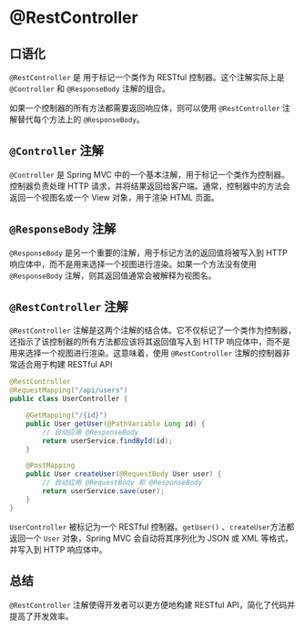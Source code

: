 # @RestController

## 口语化

`@RestController` 是 用于标记一个类作为 RESTful 控制器。这个注解实际上是 `@Controller` 和 `@ResponseBody` 注解的组合。

如果一个控制器的所有方法都需要返回响应体，则可以使用 `@RestController` 注解替代每个方法上的 `@ResponseBody`。

## **`@Controller` 注解**

`@Controller` 是 Spring MVC 中的一个基本注解，用于标记一个类作为控制器。控制器负责处理 HTTP 请求，并将结果返回给客户端。通常，控制器中的方法会返回一个视图名或一个 View 对象，用于渲染 HTML 页面。

## **`@ResponseBody` 注解**

`@ResponseBody` 是另一个重要的注解，用于标记方法的返回值将被写入到 HTTP 响应体中，而不是用来选择一个视图进行渲染。如果一个方法没有使用 `@ResponseBody` 注解，则其返回值通常会被解释为视图名。

## **`@RestController` 注解**

`@RestController` 注解是这两个注解的结合体。它不仅标记了一个类作为控制器，还指示了该控制器的所有方法都应该将其返回值写入到 HTTP 响应体中，而不是用来选择一个视图进行渲染。这意味着，使用 `@RestController` 注解的控制器非常适合用于构建 RESTful API

```java
@RestController
@RequestMapping("/api/users")
public class UserController {

    @GetMapping("/{id}")
    public User getUser(@PathVariable Long id) {
        // 自动应用 @ResponseBody
        return userService.findById(id);
    }

    @PostMapping
    public User createUser(@RequestBody User user) {
        // 自动应用 @RequestBody 和 @ResponseBody
        return userService.save(user);
    }
}
```

`UserController` 被标记为一个 RESTful 控制器。`getUser()` 、`createUser`方法都返回一个 `User` 对象，Spring MVC 会自动将其序列化为 JSON 或 XML 等格式，并写入到 HTTP 响应体中。

## **总结**

`@RestController` 注解使得开发者可以更方便地构建 RESTful API，简化了代码并提高了开发效率。

